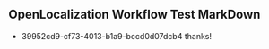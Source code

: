 ## OpenLocalization Workflow Test MarkDown
* 39952cd9-cf73-4013-b1a9-bccd0d07dcb4 thanks!

<!--HONumber=Jul16_HO3-->


